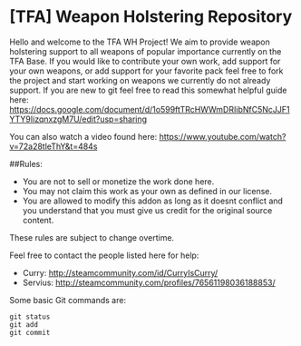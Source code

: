 # [TFA] Weapon Holstering Repository

Hello and welcome to the TFA WH Project! We aim to provide weapon holstering support to all weapons of popular importance currently on the TFA Base.
If you would like to contribute your own work, add support for your own weapons, or add support for your favorite pack feel free to fork the project and start working on weapons we currently do not already support. If you are new to git
feel free to read this somewhat helpful guide here: 
https://docs.google.com/document/d/1o599ftTRcHWWmDRIibNfC5NcJJF1YTY9IizqnxzgM7U/edit?usp=sharing

You can also watch a video found here: 
https://www.youtube.com/watch?v=72a28tleThY&t=484s

##Rules: 
- You are not to sell or monetize the work done here. 
- You may not claim this work as your own as defined in our license. 
- You are allowed to modify this addon as long as it doesnt conflict and you understand that you must give us credit for the original source content. 

These rules are subject to change overtime. 

Feel free to contact the people listed here for help: 
- Curry: http://steamcommunity.com/id/CurryIsCurry/
- Servius: http://steamcommunity.com/profiles/76561198036188853/


Some basic Git commands are:
```
git status
git add
git commit
```